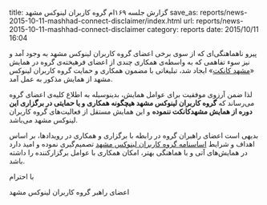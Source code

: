 title: گزارش جلسه ۱۶۹ام گروه کاربران لینوکس مشهد
save_as: reports/news-2015-10-11-mashhad-connect-disclaimer/index.html
url: reports/news-2015-10-11-mashhad-connect-disclaimer
category: reports
date: 2015/10/11 16:04

پیرو ناهماهنگی‌ای که از سوی برخی اعضای گروه کاربران لینوکس مشهد به وجود آمد و نیز سوء تفاهمی که به واسطه‌ی همکاری چندی از اعضای فرهیخته‌ی گروه در همایش «[مشهد کانکت](http://www.mashhadconnect.ir)» ایجاد شد، تبلیغاتی با مضمون همکاری و حمایت گروه کاربران لینوکس مشهد از همایش مذکور به عمل آمد.

لذا ضمن آرزوی موفقیت برای عوامل همایش، بدینوسیله به اطلاع کلیه‌ی اعضای گروه می‌رساند که **گروه کاربران لینوکس مشهد هیچگونه همکاری و یا حمایتی در برگزاری این دوره از همایش مشهدکانکت ننموده** و این همایش مستقل از فعالیت‌های گروه کاربران لینوکس مشهد می‌باشد.

بدیهی است اعضای راهبران گروه در رابطه با برگزاری و همکاری در رویدادها، بر اساس اهداف و شرایط [اساسنامه گروه کاربران لینوکس مشهد](/constitiution) تصمیم‌گیری نموده و امید دارد در همایش‌های آتی و با هماهنگی بهتر، امکان همکاری با عوامل برگزارکننده را داشته باشد.

با احترام

اعضای راهبر گروه کاربران لینوکس مشهد

